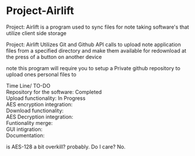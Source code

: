 # Project-Airlift
Project: Airlift is a program used to sync files for note taking software's that utilize client side storage


Project: Airlift Utilizes Git and Github API calls to upload note application files from a specified directory and make them available for redownload at the press of a button on another device

note this program will require you to setup a Private github repository to upload ones personal files to

Time Line/ TO-DO    
Repository for the software: Completed    
Upload functionality: In Progress    
AES encryption integration:    
Download functionality:     
AES Decryption integration:    
Funtionality merge:    
GUI intigration:    
Documentation:    

is AES-128 a bit overkill? probably. Do I care? No.
